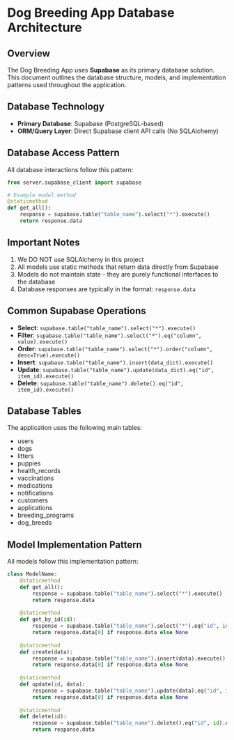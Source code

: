 # Dog Breeding App Database Architecture

## Overview

The Dog Breeding App uses **Supabase** as its primary database solution. This document outlines the database structure, models, and implementation patterns used throughout the application.

## Database Technology

- **Primary Database**: Supabase (PostgreSQL-based)
- **ORM/Query Layer**: Direct Supabase client API calls (No SQLAlchemy)

## Database Access Pattern

All database interactions follow this pattern:

```python
from server.supabase_client import supabase

# Example model method
@staticmethod
def get_all():
    response = supabase.table("table_name").select("*").execute()
    return response.data
```

## Important Notes

1. We DO NOT use SQLAlchemy in this project
2. All models use static methods that return data directly from Supabase
3. Models do not maintain state - they are purely functional interfaces to the database
4. Database responses are typically in the format: `response.data`

## Common Supabase Operations

- **Select**: `supabase.table("table_name").select("*").execute()`
- **Filter**: `supabase.table("table_name").select("*").eq("column", value).execute()`
- **Order**: `supabase.table("table_name").select("*").order("column", desc=True).execute()`
- **Insert**: `supabase.table("table_name").insert(data_dict).execute()`
- **Update**: `supabase.table("table_name").update(data_dict).eq("id", item_id).execute()`
- **Delete**: `supabase.table("table_name").delete().eq("id", item_id).execute()`

## Database Tables

The application uses the following main tables:

- users
- dogs
- litters
- puppies
- health_records
- vaccinations
- medications
- notifications
- customers
- applications
- breeding_programs
- dog_breeds

## Model Implementation Pattern

All models follow this implementation pattern:

```python
class ModelName:
    @staticmethod
    def get_all():
        response = supabase.table("table_name").select("*").execute()
        return response.data
        
    @staticmethod
    def get_by_id(id):
        response = supabase.table("table_name").select("*").eq("id", id).execute()
        return response.data[0] if response.data else None
        
    @staticmethod
    def create(data):
        response = supabase.table("table_name").insert(data).execute()
        return response.data[0] if response.data else None
        
    @staticmethod
    def update(id, data):
        response = supabase.table("table_name").update(data).eq("id", id).execute()
        return response.data[0] if response.data else None
        
    @staticmethod
    def delete(id):
        response = supabase.table("table_name").delete().eq("id", id).execute()
        return response.data
```
